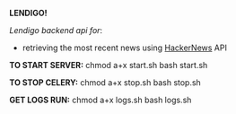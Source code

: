 __**LENDIGO!**__

*Lendigo backend api for*:
- retrieving the most recent news using [HackerNews](https://news.ycombinator.com/) API


**TO START SERVER:**
chmod a+x start.sh
bash start.sh

**TO STOP CELERY:**
chmod a+x stop.sh
bash stop.sh

**GET LOGS RUN:** 
chmod a+x logs.sh
bash logs.sh